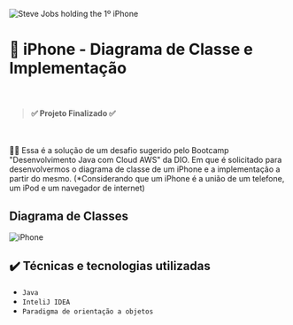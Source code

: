 ![Steve Jobs holding the 1º iPhone](https://github.com/henrythuler/Java_Developer_iPhone/assets/64433950/e1fc61fa-3c62-4df0-b079-3e0f86b00cc0)
# 📱 iPhone - Diagrama de Classe e Implementação

<br>

> <h4>✅ Projeto Finalizado ✅</h4>

<br>

<p>👨‍💻 Essa é a solução de um desafio sugerido pelo Bootcamp "Desenvolvimento Java com Cloud AWS" da DIO. Em que é solicitado para desenvolvermos o diagrama de classe de um iPhone e a implementação a partir do mesmo. (*Considerando que um iPhone é a união de um telefone, um iPod e um navegador de internet)</p>

## Diagrama de Classes
![iPhone](https://github.com/henrythuler/Java_iPhone/assets/64433950/ea14a9bd-b616-4815-b4e8-4aaaf7360a8f)

## ✔️ Técnicas e tecnologias utilizadas

- ``Java``
- ``InteliJ IDEA``
- ``Paradigma de orientação a objetos``

